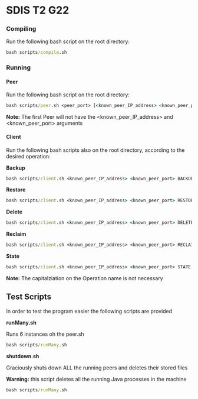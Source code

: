 # SDIS T2 G22

### Compiling
Run the following bash script on the root directory:

```cmd
bash scripts/compile.sh
```


### Running

#### Peer

Run the following bash script on the root directory:  

```cmd
bash scripts/peer.sh <peer_port> [<known_peer_IP_address> <known_peer_port>]
```
**Note:** The first Peer will not have the \<known_peer_IP_address\> and \<known_peer_port\> arguments

#### Client
Run the following bash scripts also on the root directory, according to the desired operation:

**Backup**

```cmd
bash scripts/client.sh <known_peer_IP_address> <known_peer_port> BACKUP <file_path> <replication_degree>
```

**Restore**

```cmd
bash scripts/client.sh <known_peer_IP_address> <known_peer_port> RESTORE <file_path> 
```

**Delete**

```cmd
bash scripts/client.sh <known_peer_IP_address> <known_peer_port> DELETE <file_path> 
```

**Reclaim**

```cmd
bash scripts/client.sh <known_peer_IP_address> <known_peer_port> RECLAIM <max_disk_space>
```

**State**

```cmd
bash scripts/client.sh <known_peer_IP_address> <known_peer_port> STATE
```
**Note:** The capitalziation on the Operation name is not necessary

## Test Scripts
In order to test the program easier the following scripts are provided

**runMany.sh**

Runs 6 instances oh the peer.sh
```cmd
bash scripts/runMany.sh
```    

**shutdown.sh**

Graciously shuts down ALL the running peers and deletes their stored files 

**Warning:** this script deletes all the running Java processes in the machine
```cmd
bash scripts/runMany.sh
```